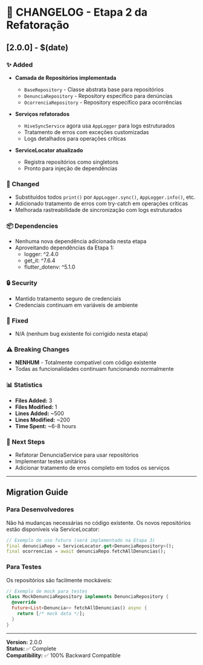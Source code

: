 # 📝 CHANGELOG - Etapa 2 da Refatoração

## [2.0.0] - $(date)

### ✨ Added
- **Camada de Repositórios implementada**
  - `BaseRepository` - Classe abstrata base para repositórios
  - `DenunciaRepository` - Repository específico para denúncias
  - `OcorrenciaRepository` - Repository específico para ocorrências

- **Serviços refatorados**
  - `HiveSyncService` agora usa `AppLogger` para logs estruturados
  - Tratamento de erros com exceções customizadas
  - Logs detalhados para operações críticas

- **ServiceLocator atualizado**
  - Registra repositórios como singletons
  - Pronto para injeção de dependências

### 🔧 Changed
- Substituídos todos `print()` por `AppLogger.sync()`, `AppLogger.info()`, etc.
- Adicionado tratamento de erros com try-catch em operações críticas
- Melhorada rastreabilidade de sincronização com logs estruturados

### 📦 Dependencies
- Nenhuma nova dependência adicionada nesta etapa
- Aproveitando dependências da Etapa 1:
  - logger: ^2.4.0
  - get_it: ^7.6.4
  - flutter_dotenv: ^5.1.0

### 🔒 Security
- Mantido tratamento seguro de credenciais
- Credenciais continuam em variáveis de ambiente

### 🐛 Fixed
- N/A (nenhum bug existente foi corrigido nesta etapa)

### ⚠️ Breaking Changes
- **NENHUM** - Totalmente compatível com código existente
- Todas as funcionalidades continuam funcionando normalmente

### 📊 Statistics
- **Files Added:** 3
- **Files Modified:** 1
- **Lines Added:** ~500
- **Lines Modified:** ~200
- **Time Spent:** ~6-8 hours

### 🎯 Next Steps
- Refatorar DenunciaService para usar repositórios
- Implementar testes unitários
- Adicionar tratamento de erros completo em todos os serviços

---

## Migration Guide

### Para Desenvolvedores

Não há mudanças necessárias no código existente. Os novos repositórios estão disponíveis via ServiceLocator:

```dart
// Exemplo de uso futuro (será implementado na Etapa 3)
final denunciaRepo = ServiceLocator.get<DenunciaRepository>();
final ocorrencias = await denunciaRepo.fetchAllDenuncias();
```

### Para Testes

Os repositórios são facilmente mockáveis:

```dart
// Exemplo de mock para testes
class MockDenunciaRepository implements DenunciaRepository {
  @override
  Future<List<Denuncia>> fetchAllDenuncias() async {
    return [/* mock data */];
  }
}
```

---

**Version:** 2.0.0  
**Status:** ✅ Complete  
**Compatibility:** ✅ 100% Backward Compatible


